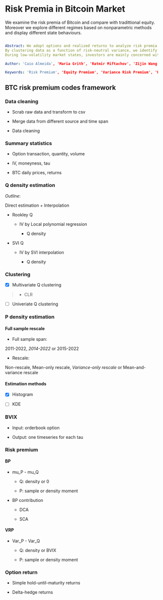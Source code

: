 # Risk Premia in Bitcoin Market
 We examine the risk premia of Bitcoin and compare with tradittional equity. Moreover we explore different regimes based on nonparametric methods and display different state behaviours.

```yaml

Abstract: We adopt options and realized returns to analyze risk premia in the Bitcoin market. By decomposing the index risk premium into different parts of the return space, we find that negative returns between -60\% and -20\% explain one-third of the total Bitcoin equity premium (EP). This is not only in contrast to results for the S\&P 500 market, for which moderately negative returns explain 70\% of the EP (\cite{Beason2022-ht}), but also challenges conventional macro-finance models based on habit, disasters, and long-run risk explanations. 
By clustering data as a function of risk-neutral variance, we identify that risk premia vary over time directly depending on market conditions.
During low-volatility market states, investors are mainly concerned with variance risk. Out-of-the-money options (both puts and calls) are used for insurance purposes, and the pricing kernel is steep and U-shaped. During high-volatility states, investors are primarily concerned with downside risk.

Author: 'Caio Almeida', 'Maria Grith', 'Ratmir Miftachov', 'Zijin Wang'

Keywords: 'Risk Premium', 'Equity Premium', 'Variance Risk Premium', 'Pricing Kernel', 'Nonparametric Statistics', 'Cryptocurrency', 'Bitcoin', 'Option Returns', 'Clustering'

```

## BTC risk premium codes framework

### Data cleaning

- Scrab raw data and transform to csv

- Merge data from different source and time span

- Data cleaning

### Summary statistics

- Option transaction, quantity, volume

- IV, moneyness, tau

- BTC daily prices, returns

### Q density estimation

*Outline*:

Direct estimation + Interpolation

- Rookley Q

	- IV by Local polynomial regression

		- Q density

- SVI Q

	- IV by SVI interpolation

		- Q density

### Clustering

- [x] Multivariate Q clustering

>- CLR

- [ ] Univeriate Q clustering

### P density estimation

#### Full sample rescale

- Full sample span:

2011-2022, *2014-2022* or 2015-2022

- Rescale: 

Non-rescale, Mean-only rescale, *Variance-only rescale* or Mean-and-variance rescale

#### Estimation methods

- [x] Histogram

- [ ] KDE

### BVIX

- Input: orderbook option

- Output: one timeseries for each tau

### Risk premium

#### BP

- mu_P - mu_Q

	- Q: density or 0

	- P: sample or density moment

- BP contribution

	- DCA

	- SCA

#### VRP

- Var_P - Var_Q

	- Q: density or BVIX

	- P: sample or density moment

### Option return

- Simple hold-until-maturity returns

- Delta-hedge returns

